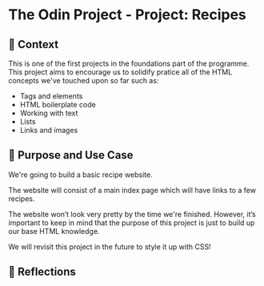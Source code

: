 # The Odin Project - Project: Recipes

## 🌅 Context
This is one of the first projects in the foundations part of the programme. This project aims to encourage us to solidify pratice all of the HTML concepts we've touched upon so far such as:

- Tags and elements
- HTML boilerplate code
- Working with text
- Lists
- Links and images

## 🌱 Purpose and Use Case
We're going to build a basic recipe website.

The website will consist of a main index page which will have links to a few recipes. 

The website won’t look very pretty by the time we're finished. However, it’s important to keep in mind that the purpose of this project is just to build up our base HTML knowledge. 

We will revisit this project in the future to style it up with CSS!

## 💭 Reflections
